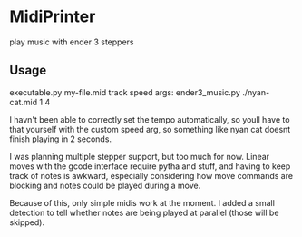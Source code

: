 # MidiPrinter
play music with ender 3 steppers

## Usage
executable.py my-file.mid track speed
args: ender3_music.py ./nyan-cat.mid 1 4

I havn't been able to correctly set the tempo automatically, so youll have to that yourself with the custom speed arg, so something like nyan cat doesnt finish playing in 2 seconds.

I was planning multiple stepper support, but too much for now. Linear moves with the gcode interface require pytha and stuff, and having to keep track of notes is awkward, especially considering how move commands are blocking and notes could be played during a move.

Because of this, only simple midis work at the moment. I added a small detection to tell whether notes are being played at parallel (those will be skipped).
